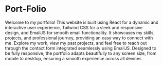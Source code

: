 # Port-Folio
Welcome to my portfolio! This website is built using React for a dynamic and interactive user experience, Tailwind CSS for a sleek and responsive design, and EmailJS for smooth email functionality. It showcases my skills, projects, and professional journey, providing an easy way to connect with me. Explore my work, view my past projects, and feel free to reach out through the contact form integrated seamlessly using EmailJS. Designed to be fully responsive, the portfolio adapts beautifully to any screen size, from mobile to desktop, ensuring a smooth experience across all devices.

